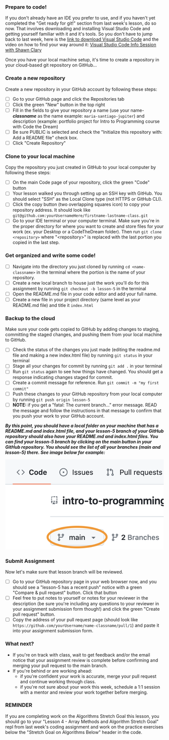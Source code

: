 ### Prepare to code!
If you don't already have an IDE you prefer to use, and if you haven't yet completed the "Get ready for git!" section from last week's lesson, do so now.  That involves downloading and installing Visual Studio Code and getting yourself familiar with it and it's tools.  So you don't have to jump back to last week, here is the [link to download Visual Studio Code](https://code.visualstudio.com/) and the video on how to find your way around it:
[Visual Studio Code Info Session with Shawn Clary](https://www.youtube.com/watch?v=R8lusLkuWJQ)

Once you have your local machine setup, it's time to create a repository in your cloud-based git repository on GitHub...

### Create a new repository 
Create a new repository in your GitHub account by following these steps:
   - [ ] Go to your GitHub page and click the Repositories tab
   - [ ] Click the green "New" button in the top right
   - [ ] Fill in the fields to give your repository a name (use your name-**_classname_** as the name example: `maria-santiago-jupiter`) and description (example: portfolio project for Intro to Programming course with Code the Dream)
   - [ ] Be sure PUBLIC is selected and check the "Initialize this repository with: Add a README file" check box.
   - [ ] Click "Create Repository"

### Clone to your local machine
Copy the repository you just created in GitHub to your local computer by following these steps:
   - [ ] On the main Code page of your repository, click the green "Code" button
   - [ ] Your lesson walked you through setting up an SSH key with GitHub.  You should select "SSH" as the Local Clone type (not HTTPS or GitHub CLI).
   - [ ] Click the copy button (two overlapping squares icon) to copy your repository address.  It should look like `git@github.com:yourUsernameHere/firstname-lastname-class.git`
   - [ ] Go to your IDE terminal or your computer terminal.  Make sure you're in the proper directory for where you want to create and store files for your work (ex. your Desktop or a CodeTheDream folder).  Then run `git clone <repository>` where "\<repository\>" is replaced with the last portion you copied in the last step.

### Get organized and write some code!
   - [ ] Navigate into the directory you just cloned by running `cd <name-classname>` in the terminal where the <name-classname> portion is the name of your repository.
   - [ ] Create a new local branch to house just the work you'll do for this assignment by running `git checkout -b lesson-5` in the terminal
   - [ ] Open the README.md file in your code editor and add your full name.
   - [ ] Create a new file in your project directory (same level as your README.md file) and title it `index.html`

### Backup to the cloud
Make sure your code gets copied to GitHub by adding changes to staging, committing the staged changes, and pushing them from your local machine to GitHub.
   - [ ] Check the status of the changes you just made (editing the readme.md file and making a new index.html file) by running `git status` in your terminal
   - [ ] Stage all your changes for commit by running `git add .` in your terminal
   - [ ] Run `git status` again to see how things have changed.  You should get a response indicating changes staged for commit.
   - [ ] Create a commit message for reference.  Run `git commit -m "my first commit"`
   - [ ] Push these changes to your GitHub repository from your local computer by running `git push origin lesson-5`
   - [ ] **NOTE:** if you get a "fatal: The current branch..." error message.  READ the message and follow the instructions in that message to confirm that you push your work to your GitHub account.

**_By this point, you should have a local folder on your machine that has a README.md and index.html file, and your lesson-5 branch of your GitHub repository should also have your README.md and index.html files.  You can find your lesson-5 branch by clicking on the main button in your GitHub repository.  You should see the list of all your branches (main and lesson-5) there.  See image below for example:_**

![branch drop down in GitHub repository](https://raw.githubusercontent.com/Code-the-Dream-School/intro-to-programming-2024/5e3d47bcdc1ad5b6a72a75cc5694f459ce0b5024/mainBranch.png?raw=true)

### Submit Assignment
Now let's make sure that lesson branch will be reviewed.
   - [ ] Go to your GitHub repository page in your web browser now, and you should see a "lesson-5 has a recent push" notice with a green "Compare & pull request" button.  Click that button
   - [ ] Feel free to put notes to yourself or notes for your reviewer in the description (be sure you're including any questions to your reviewer in your assignment submission form though!) and click the green "Create pull request" button.
   - [ ] Copy the address of your pull request page (should look like `https://github.com/yourUsername/name-classname/pull/1`) and paste it into your assignment submission form.

### What next?
   - If you're on track with class, wait to get feedback and/or the email notice that your assignment review is complete before confirming and merging your pull request to the main branch.
   - If you're behind or are working ahead:  
     - if you're confident your work is accurate, merge your pull request and continue working through class.
     - if you're not sure about your work this week, schedule a 1:1 session with a mentor and review your work together before merging.
    
### REMINDER
If you are completing work on the Algorithms Stretch Goal this lesson, you should go to your "Lesson 4 - Array Methods and Algorithm Stretch Goal" repl from last week's coding assignment and work on the practice exercises below the "Stretch Goal on Algorithms Below" header in the code.
